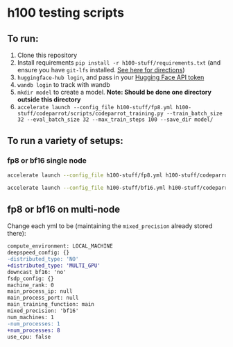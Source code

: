 # h100 testing scripts

## To run:

1. Clone this repository
2. Install requirements `pip install -r h100-stuff/requirements.txt` (and ensure you have `git-lfs` installed. [See here for directions](https://askubuntu.com/questions/799341/how-to-install-git-lfs-on-ubuntu-16-04))
3. `huggingface-hub login`, and pass in your [Hugging Face API token](http://hf.co/settings/token)
4. `wandb login` to track with wandb
5. `mkdir model` to create a model. **Note: Should be done one directory outside this directory**
6. `accelerate launch --config_file h100-stuff/fp8.yml h100-stuff/codeparrot/scripts/codeparrot_training.py --train_batch_size 32 --eval_batch_size 32 --max_train_steps 100 --save_dir model/`

## To run a variety of setups:

### fp8 or bf16 single node

```bash
accelerate launch --config_file h100-stuff/fp8.yml h100-stuff/codeparrot/scripts/codeparrot_training.py --train_batch_size 32 --eval_batch_size 32 --max_train_steps 100 --save_dir model/
```

```bash
accelerate launch --config_file h100-stuff/bf16.yml h100-stuff/codeparrot/scripts/codeparrot_training.py --train_batch_size 32 --eval_batch_size 32 --max_train_steps 100 --save_dir model/
```

## fp8 or bf16 on multi-node

Change each yml to be (maintaining the `mixed_precision` already stored there):

```diff
compute_environment: LOCAL_MACHINE
deepspeed_config: {}
-distributed_type: 'NO'
+distributed_type: 'MULTI_GPU'
downcast_bf16: 'no'
fsdp_config: {}
machine_rank: 0
main_process_ip: null
main_process_port: null
main_training_function: main
mixed_precision: 'bf16'
num_machines: 1
-num_processes: 1
+num_processes: 8
use_cpu: false
```
